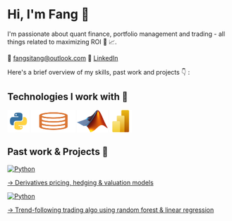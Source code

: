 # Hi, I'm Fang 👋
I'm passionate about quant finance, portfolio management and trading - all things related to maximizing ROI 🫡 📈. 

📩 fangsitang@outlook.com
👤 <a href="https://www.linkedin.com/in/fangsitang" target="_blank">LinkedIn</a>

Here's a brief overview of my skills, past work and projects 👇 :

## Technologies I work with 🔧

<p>
  <img src="images/logo_python.jpg" alt="Python" width="50" height="50">
  <img src="images/logo_slq.png" alt="SQL" width="100" height="50">
  <img src="images/logo_matlab.png" alt="Matlab" width="70" height="50">
  <img src="images/logo_powerbi.png" alt="Power BI" width="50" height="50">
</p>

## Past work & Projects 🚀

<p>
  <a href="https://github.com/fangsitang/derivatives">
    <img src="images/stock_market_bw.png" alt="Python" width="400" height="100">
<p>
→ Derivatives pricing, hedging & valuation models

<p>
  <a href="https://github.com/fangsitang/derivatives">
    <img src="images/stock_market_bw.png" alt="Python" width="400" height="100">
<p>
→ Trend-following trading algo using random forest & linear regression


  


